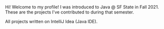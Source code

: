 Hi! Welcome to my profile! I was introduced to Java @ SF State in Fall 2021. These are the projects I've contributed to during that semester.

All projects written on IntelliJ Idea (Java IDE).
